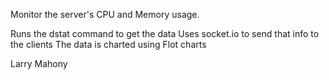 Monitor the server's CPU and Memory usage.

Runs the dstat command to get the data
Uses socket.io to send that info to the clients
The data is charted using Flot charts

Larry Mahony
